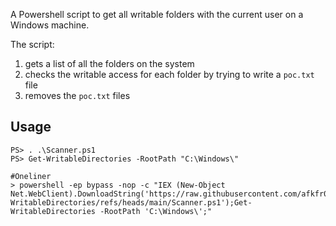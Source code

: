 A Powershell script to get all writable folders with the current user on a Windows machine.

The script:
1. gets a list of all the folders on the system
2. checks the writable access for each folder by trying to write a `poc.txt` file
3. removes the `poc.txt` files

## Usage
```
PS> . .\Scanner.ps1
PS> Get-WritableDirectories -RootPath "C:\Windows\"

#Oneliner
> powershell -ep bypass -nop -c "IEX (New-Object Net.WebClient).DownloadString('https://raw.githubusercontent.com/afkfr0mkeyb0ard/Get-WritableDirectories/refs/heads/main/Scanner.ps1');Get-WritableDirectories -RootPath 'C:\Windows\';"
```
